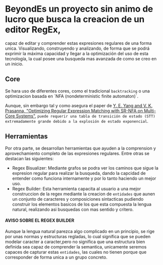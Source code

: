 # BeyondEs un proyecto sin animo de lucro que busca la creacion de un editor RegEx,
  capaz de editar y comprender estas expresiones regulares de una forma unica. Visualizando, construyendo y analizando, de forma que se podrá exprimir la máxima capacidad y llegar a la optimización del uso de esta tecnología, la cual posee una busqueda mas avanzada de como se creo en un inicio.

## Core
Se hara uso de diferentes cores, como el tradicional `backtracking` o una optimizacion basada en ´NFA (nondeterministic finite automaton)´.

Aunque, sin embargo tal y como asegura el paper de [Y. E. Yang and V. K. Prasanna, "Optimizing Regular Expression Matching with SR-NFA on Multi-Core Systems"](https://ieeexplore.ieee.org/abstract/document/6113850?section=abstract), `puede requerir una tabla de transición de estado (STT) extremadamente grande debido a la explosión de estado exponencial`.

## Herramientas
Por otra parte, se desarrollan herramientas que ayuden a la comprension y aprovechamiento completo de las expresiones regulares. Entre otras se destacan las siguientes:
- Regex Bisualizer: Mediante grafos se podra ver los caminos que sigue la expresion regular para realizar la busqueda, dando la capcidad de entender como funciona internamente y por lo tanto haciendo un mejor uso.
- Regex Builder: Esta herramienta capacita al usuario a una  mejor construccion de la regex mediante la creacion de `entidades` que aunen un conjunto de caracteres y composiciones sintacticas pudiendo construir los elementos basicos de los que esta compuesta la lengua natural, realizando asi busquedas con mas sentido y critero. 

#### AVISO SOBRE EL REGEX BUILDER
Aunque la lengua natural parezca algo complicado en un principio, se rige por unas normas y estructuras regladas, lo cual significa que se pueden modelar caracter a caracter,pero no significa que una estructura bien definida sea capaz de comprender la semantica, unicamente seremos capaces de capturar estas `entidades`, las cuales no tienen porque que corresponder de forma unica a un grupo concreto.